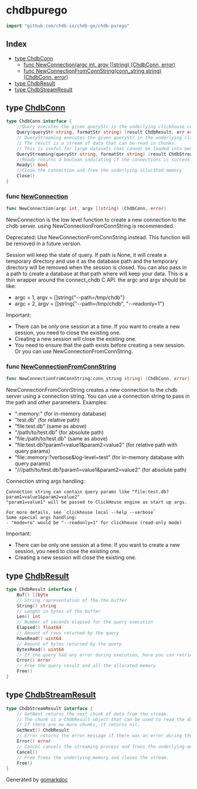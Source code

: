 <!-- Code generated by gomarkdoc. DO NOT EDIT -->

# chdbpurego

```go
import "github.com/chdb-io/chdb-go/chdb-purego"
```

## Index

- [type ChdbConn](<#ChdbConn>)
  - [func NewConnection\(argc int, argv \[\]string\) \(ChdbConn, error\)](<#NewConnection>)
  - [func NewConnectionFromConnString\(conn\_string string\) \(ChdbConn, error\)](<#NewConnectionFromConnString>)
- [type ChdbResult](<#ChdbResult>)
- [type ChdbStreamResult](<#ChdbStreamResult>)


<a name="ChdbConn"></a>
## type [ChdbConn](<https://github.com/s0und0fs1lence/chdb-go/blob/main/chdb-purego/types.go#L70-L81>)



```go
type ChdbConn interface {
    //Query executes the given queryStr in the underlying clickhouse connection, and output the result in the given formatStr
    Query(queryStr string, formatStr string) (result ChdbResult, err error)
    // QueryStreaming executes the given queryStr in the underlying clickhouse connection, and output the result in the given formatStr
    // The result is a stream of data that can be read in chunks.
    // This is useful for large datasets that cannot be loaded into memory all at once.
    QueryStreaming(queryStr string, formatStr string) (result ChdbStreamResult, err error)
    //Ready returns a boolean indicating if the connections is successfully established.
    Ready() bool
    //Close the connection and free the underlying allocated memory
    Close()
}
```

<a name="NewConnection"></a>
### func [NewConnection](<https://github.com/s0und0fs1lence/chdb-go/blob/main/chdb-purego/chdb.go#L195>)

```go
func NewConnection(argc int, argv []string) (ChdbConn, error)
```

NewConnection is the low level function to create a new connection to the chdb server. using NewConnectionFromConnString is recommended.

Deprecated: Use NewConnectionFromConnString instead. This function will be removed in a future version.

Session will keep the state of query. If path is None, it will create a temporary directory and use it as the database path and the temporary directory will be removed when the session is closed. You can also pass in a path to create a database at that path where will keep your data. This is a thin wrapper around the connect\_chdb C API. the argc and argv should be like:

- argc = 1, argv = \[\]string\{"\-\-path=/tmp/chdb"\}
- argc = 2, argv = \[\]string\{"\-\-path=/tmp/chdb", "\-\-readonly=1"\}

Important:

- There can be only one session at a time. If you want to create a new session, you need to close the existing one.
- Creating a new session will close the existing one.
- You need to ensure that the path exists before creating a new session. Or you can use NewConnectionFromConnString.

<a name="NewConnectionFromConnString"></a>
### func [NewConnectionFromConnString](<https://github.com/s0und0fs1lence/chdb-go/blob/main/chdb-purego/chdb.go#L269>)

```go
func NewConnectionFromConnString(conn_string string) (ChdbConn, error)
```

NewConnectionFromConnString creates a new connection to the chdb server using a connection string. You can use a connection string to pass in the path and other parameters. Examples:

- ":memory:" \(for in\-memory database\)
- "test.db" \(for relative path\)
- "file:test.db" \(same as above\)
- "/path/to/test.db" \(for absolute path\)
- "file:/path/to/test.db" \(same as above\)
- "file:test.db?param1=value1&param2=value2" \(for relative path with query params\)
- "file::memory:?verbose&log-level=test" \(for in\-memory database with query params\)
- "///path/to/test.db?param1=value1&param2=value2" \(for absolute path\)

Connection string args handling:

```
Connection string can contain query params like "file:test.db?param1=value1&param2=value2"
"param1=value1" will be passed to ClickHouse engine as start up args.

For more details, see `clickhouse local --help --verbose`
Some special args handling:
- "mode=ro" would be "--readonly=1" for clickhouse (read-only mode)
```

Important:

- There can be only one session at a time. If you want to create a new session, you need to close the existing one.
- Creating a new session will close the existing one.

<a name="ChdbResult"></a>
## type [ChdbResult](<https://github.com/s0und0fs1lence/chdb-go/blob/main/chdb-purego/types.go#L39-L55>)



```go
type ChdbResult interface {
    Buf() []byte
    // String rapresentation of the the buffer
    String() string
    // Lenght in bytes of the buffer
    Len() int
    // Number of seconds elapsed for the query execution
    Elapsed() float64
    // Amount of rows returned by the query
    RowsRead() uint64
    // Amount of bytes returned by the query
    BytesRead() uint64
    // If the query had any error during execution, here you can retrieve the cause.
    Error() error
    // Free the query result and all the allocated memory
    Free()
}
```

<a name="ChdbStreamResult"></a>
## type [ChdbStreamResult](<https://github.com/s0und0fs1lence/chdb-go/blob/main/chdb-purego/types.go#L57-L68>)



```go
type ChdbStreamResult interface {
    // GetNext returns the next chunk of data from the stream.
    // The chunk is a ChdbResult object that can be used to read the data.
    // If there are no more chunks, it returns nil.
    GetNext() ChdbResult
    // Error returns the error message if there was an error during the streaming process.
    Error() error
    // Cancel cancels the streaming process and frees the underlying memory.
    Cancel()
    // Free frees the underlying memory and closes the stream.
    Free()
}
```

Generated by [gomarkdoc](<https://github.com/princjef/gomarkdoc>)
